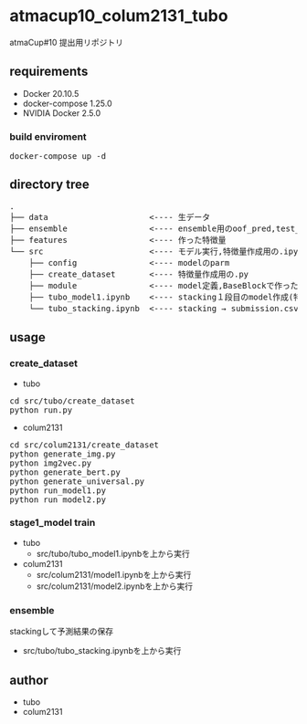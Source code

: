 # atmacup10_colum2131_tubo
atmaCup#10 提出用リポジトリ

## requirements
* Docker 20.10.5
* docker-compose 1.25.0
* NVIDIA Docker 2.5.0

### build enviroment 
<pre>
docker-compose up -d
</pre>


## directory tree
<pre>
.
├── data                     <---- 生データ
├── ensemble                 <---- ensemble用のoof_pred,test_pred
├── features                 <---- 作った特徴量
└── src                      <---- モデル実行,特徴量作成用の.ipynb,.py
    ├── config               <---- modelのparm
    ├── create_dataset       <---- 特徴量作成用の.py
    ├── module               <---- model定義,BaseBlockで作った特徴量作成module
    ├── tubo_model1.ipynb    <---- stacking１段目のmodel作成(特徴量作成もこのファイルでできる）
    └── tubo_stacking.ipynb  <---- stacking → submission.csv作成
</pre>

## usage
### create_dataset
- tubo
<pre>
cd src/tubo/create_dataset
python run.py
</pre>
- colum2131
<pre>
cd src/colum2131/create_dataset
python generate_img.py
python img2vec.py
python generate_bert.py
python generate_universal.py
python run_model1.py
python run_model2.py
</pre>
### stage1_model train
- tubo
    - src/tubo/tubo_model1.ipynbを上から実行
- colum2131
    - src/colum2131/model1.ipynbを上から実行
    - src/colum2131/model2.ipynbを上から実行
### ensemble
stackingして予測結果の保存
- src/tubo/tubo_stacking.ipynbを上から実行

## author
* tubo
* colum2131
